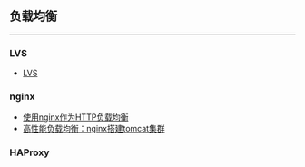 ## 负载均衡

---

### LVS

* [LVS](LVS.md)

### nginx

* [使用nginx作为HTTP负载均衡](https://mp.weixin.qq.com/s/oqlORS7dQvsIOEWRyhmfaw)
* [高性能负载均衡：nginx搭建tomcat集群](https://mp.weixin.qq.com/s/9aHs_eF0KPmF14bMLBQrvg)


### HAProxy